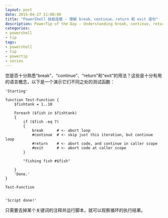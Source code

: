 ```yaml
---
layout: post
date: 2015-04-27 11:00:00
title: "PowerShell 技能连载 - 理解 break、continue、return 和 exit 语句"
description: PowerTip of the Day - Understanding break, continue, return, and exit
categories:
- powershell
- tip
tags:
- powershell
- tip
- powertip
- series
---
```

您是否十分熟悉“break”、“continue”、“return”和“exit”的用法？这些是十分有用的语言概念，以下是一个演示它们不同之处的测试函数：

    'Starting'

    function Test-Function {
        $fishtank = 1..10

        Foreach ($fish in $fishtank)
        {
            if ($fish -eq 7)
            {
                break      # <- abort loop
                #continue  # <- skip just this iteration, but continue loop
                #return    # <- abort code, and continue in caller scope
                #exit      # <- abort code at caller scope
            }

            "fishing fish #$fish"

        }
        'Done.'
    }

    Test-Function


    'Script done!'

只需要去掉某个关键词的注释并运行脚本，就可以观察循环的执行结果。

<!--本文国际来源：[Understanding break, continue, return, and exit](http://community.idera.com/powershell/powertips/b/tips/posts/understanding-break-continue-return-and-exit)-->
